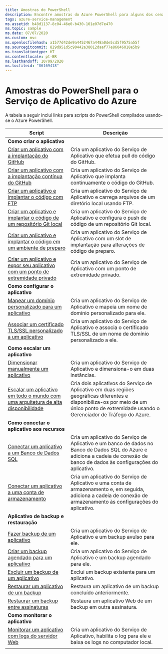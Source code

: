 ```yaml
---
title: Amostras do PowerShell
description: Encontre amostras do Azure PowerShell para alguns dos cenários comuns do Serviço de Aplicativo. Saiba como automatizar suas tarefas de implantação ou gerenciamento do Serviço de Aplicativo.
tags: azure-service-management
ms.assetid: b48d1137-8c04-46e0-b430-101e07d7e470
ms.topic: sample
ms.date: 07/07/2020
ms.custom: mvc
ms.openlocfilehash: a1577d42de9a4452467a448a0de5cd5f9575a55f
ms.sourcegitcommit: 829d951d5c90442a38012daaf77e86046018e5b9
ms.translationtype: HT
ms.contentlocale: pt-BR
ms.lasthandoff: 10/09/2020
ms.locfileid: "86169418"
---
```

# <a name="powershell-samples-for-azure-app-service"></a>Amostras do PowerShell para o Serviço de Aplicativo do Azure

A tabela a seguir inclui links para scripts do PowerShell compilados usando-se o Azure PowerShell.

| Script | Descrição |
|-|-|
|**Como criar o aplicativo**||
| [Criar um aplicativo com a implantação do GitHub](./scripts/powershell-deploy-github.md?toc=%2fpowershell%2fmodule%2ftoc.json)| Cria um aplicativo do Serviço de Aplicativo que efetua pull do código do GitHub. |
| [Criar um aplicativo com a implantação contínua do GitHub](./scripts/powershell-continuous-deployment-github.md?toc=%2fpowershell%2fmodule%2ftoc.json)| Cria um aplicativo do Serviço de Aplicativo que implanta continuamente o código do GitHub. |
| [Criar um aplicativo e implantar o código com FTP](./scripts/powershell-deploy-ftp.md?toc=%2fpowershell%2fmodule%2ftoc.json) | Cria um aplicativo do Serviço de Aplicativo e carrega arquivos de um diretório local usando FTP. |
| [Criar um aplicativo e implantar o código de um repositório Git local](./scripts/powershell-deploy-local-git.md?toc=%2fpowershell%2fmodule%2ftoc.json) | Cria um aplicativo do Serviço de Aplicativo e configura o push de código de um repositório Git local. |
| [Criar um aplicativo e implantar o código em um ambiente de preparo](./scripts/powershell-deploy-staging-environment.md?toc=%2fpowershell%2fmodule%2ftoc.json) | Cria um aplicativo do Serviço de Aplicativo com um slot de implantação para alterações de código de preparo. |
|  [Criar um aplicativo e expor seu aplicativo com um ponto de extremidade privado](./scripts/powershell-deploy-private-endpoint.md?toc=%2fpowershell%2fmodule%2ftoc.json) | Cria um aplicativo do Serviço de Aplicativo com um ponto de extremidade privado. |
|**Como configurar o aplicativo**||
| [Mapear um domínio personalizado para um aplicativo](./scripts/powershell-configure-custom-domain.md?toc=%2fpowershell%2fmodule%2ftoc.json)| Cria um aplicativo do Serviço de Aplicativo e mapeia um nome de domínio personalizado para ele. |
| [Associar um certificado TLS/SSL personalizado a um aplicativo](./scripts/powershell-configure-ssl-certificate.md?toc=%2fpowershell%2fmodule%2ftoc.json)| Cria um aplicativo do Serviço de Aplicativo e associa o certificado TLS/SSL de um nome de domínio personalizado a ele. |
|**Como escalar um aplicativo**||
| [Dimensionar manualmente um aplicativo](./scripts/powershell-scale-manual.md?toc=%2fpowershell%2fmodule%2ftoc.json) | Cria um aplicativo do Serviço de Aplicativo e dimensiona-o em duas instâncias. |
| [Escalar um aplicativo em todo o mundo com uma arquitetura de alta disponibilidade](./scripts/powershell-scale-high-availability.md?toc=%2fpowershell%2fmodule%2ftoc.json) | Cria dois aplicativos do Serviço de Aplicativo em duas regiões geográficas diferentes e disponibiliza-os por meio de um único ponto de extremidade usando o Gerenciador de Tráfego do Azure. |
|**Como conectar o aplicativo aos recursos**||
| [Conectar um aplicativo a um Banco de Dados SQL](./scripts/powershell-connect-to-sql.md?toc=%2fpowershell%2fmodule%2ftoc.json)| Cria um aplicativo do Serviço de Aplicativo e um banco de dados no Banco de Dados SQL do Azure e adiciona a cadeia de conexão de banco de dados às configurações do aplicativo. |
| [Conectar um aplicativo a uma conta de armazenamento](./scripts/powershell-connect-to-storage.md?toc=%2fpowershell%2fmodule%2ftoc.json)| Cria um aplicativo do Serviço de Aplicativo e uma conta de armazenamento e, em seguida, adiciona a cadeia de conexão de armazenamento às configurações do aplicativo. |
|**Aplicativo de backup e restauração**||
| [Fazer backup de um aplicativo](./scripts/powershell-backup-onetime.md?toc=%2fpowershell%2fmodule%2ftoc.json) | Cria um aplicativo do Serviço de Aplicativo e um backup avulso para ele. |
| [Criar um backup agendado para um aplicativo](./scripts/powershell-backup-scheduled.md?toc=%2fpowershell%2fmodule%2ftoc.json) | Cria um aplicativo do Serviço de Aplicativo e um backup agendado para ele. |
| [Excluir um backup de um aplicativo](./scripts/powershell-backup-delete.md?toc=%2fpowershell%2fmodule%2ftoc.json) | Exclui um backup existente para um aplicativo. |
| [Restaurar um aplicativo de um backup](./scripts/powershell-backup-restore.md?toc=%2fpowershell%2fmodule%2ftoc.json) | Restaura um aplicativo de um backup concluído anteriormente. |
| [Restaurar um backup entre assinaturas](./scripts/powershell-backup-restore-diff-sub.md?toc=%2fpowershell%2fmodule%2ftoc.json) | Restaura um aplicativo Web de um backup em outra assinatura. |
|**Como monitorar o aplicativo**||
| [Monitorar um aplicativo com logs do servidor Web](./scripts/powershell-monitor.md?toc=%2fpowershell%2fmodule%2ftoc.json) | Cria um aplicativo do Serviço de Aplicativo, habilita o log para ele e baixa os logs no computador local. |
| | |

